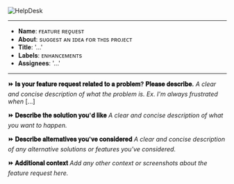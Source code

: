 ![HelpDesk](https://github.com/Spark-X-Cloud/SparkXcloud-Gdrive-MirrorBot/raw/master/assets/helpdesk.png)

---
* 𝐍𝐚𝐦𝐞: ғᴇᴀᴛᴜʀᴇ ʀᴇǫᴜᴇsᴛ
* 𝐀𝐛𝐨𝐮𝐭: sᴜɢɢᴇsᴛ ᴀɴ ɪᴅᴇᴀ ғᴏʀ ᴛʜɪs ᴘʀᴏᴊᴇᴄᴛ
* 𝐓𝐢𝐭𝐥𝐞: '...'
* 𝐋𝐚𝐛𝐞𝐥𝐬: ᴇɴʜᴀɴᴄᴇᴍᴇɴᴛs
* 𝐀𝐬𝐬𝐢𝐠𝐧𝐞𝐞𝐬: '...'
---

**⏩ 𝐈𝐬 𝐲𝐨𝐮𝐫 𝐟𝐞𝐚𝐭𝐮𝐫𝐞 𝐫𝐞𝐪𝐮𝐞𝐬𝐭 𝐫𝐞𝐥𝐚𝐭𝐞𝐝 𝐭𝐨 𝐚 𝐩𝐫𝐨𝐛𝐥𝐞𝐦? 𝐏𝐥𝐞𝐚𝐬𝐞 𝐝𝐞𝐬𝐜𝐫𝐢𝐛𝐞.**
*A clear and concise description of what the problem is. Ex. I'm always frustrated when* [...]

**⏩ 𝐃𝐞𝐬𝐜𝐫𝐢𝐛𝐞 𝐭𝐡𝐞 𝐬𝐨𝐥𝐮𝐭𝐢𝐨𝐧 𝐲𝐨𝐮'𝐝 𝐥𝐢𝐤𝐞**
*A clear and concise description of what you want to happen.*

**⏩ 𝐃𝐞𝐬𝐜𝐫𝐢𝐛𝐞 𝐚𝐥𝐭𝐞𝐫𝐧𝐚𝐭𝐢𝐯𝐞𝐬 𝐲𝐨𝐮'𝐯𝐞 𝐜𝐨𝐧𝐬𝐢𝐝𝐞𝐫𝐞𝐝**
*A clear and concise description of any alternative solutions or features you've considered.*

**⏩ 𝐀𝐝𝐝𝐢𝐭𝐢𝐨𝐧𝐚𝐥 𝐜𝐨𝐧𝐭𝐞𝐱𝐭**
*Add any other context or screenshots about the feature request here.*